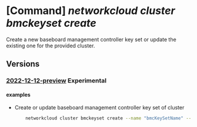 # [Command] _networkcloud cluster bmckeyset create_

Create a new baseboard management controller key set or update the existing one for the provided cluster.

## Versions

### [2022-12-12-preview](/Resources/mgmt-plane/L3N1YnNjcmlwdGlvbnMve30vcmVzb3VyY2Vncm91cHMve30vcHJvdmlkZXJzL21pY3Jvc29mdC5uZXR3b3JrY2xvdWQvY2x1c3RlcnMve30vYm1ja2V5c2V0cy97fQ==/2022-12-12-preview.xml) **Experimental**

<!-- mgmt-plane /subscriptions/{}/resourcegroups/{}/providers/microsoft.networkcloud/clusters/{}/bmckeysets/{} 2022-12-12-preview -->

#### examples

- Create or update baseboard management controller key set of cluster
    ```bash
        networkcloud cluster bmckeyset create --name "bmcKeySetName" --extended-location name="/subscriptions/subscriptionId/resourceGroups/resourceGroupName/providers/Microsoft.ExtendedLocation/customLocations/clusterExtendedLocationName" type="CustomLocation" --location "location" --azure-group-id "f110271b-XXXX-4163-9b99-214d91660f0e" --expiration "2022-12-31T23:59:59.008Z" --privilege-level "Administrator" --user-list '[{"description":"UserDesc","azureUserName":"userABC","sshPublicKey":{"keyData":"ssh-rsa AAAAB3NzaC1yc2EAAAADAQABAAABgQDWtG2RiEGfXs+RK19HU/G8EdEnbTlkl8Kkb5xv6nm+ttTb9FrW/dc9RQvai24VEFJmG4Fmi6Ow/yjxq+jTDuWOSs+LovQpOKm9D8p05JcIOpdCPGA5S+dWIVL+a9jsQmzBbWYxh6oZy5IaEgnWhHotzdCL6apiz6/3SAUUrErjnYYUmovAJiIVUbT6YaYc/t5SjWU= admin@vm"}}]' --tags key1="myvalue1" key2="myvalue2" --cluster-name "clusterName" --resource-group "resourceGroupName"
    ```
